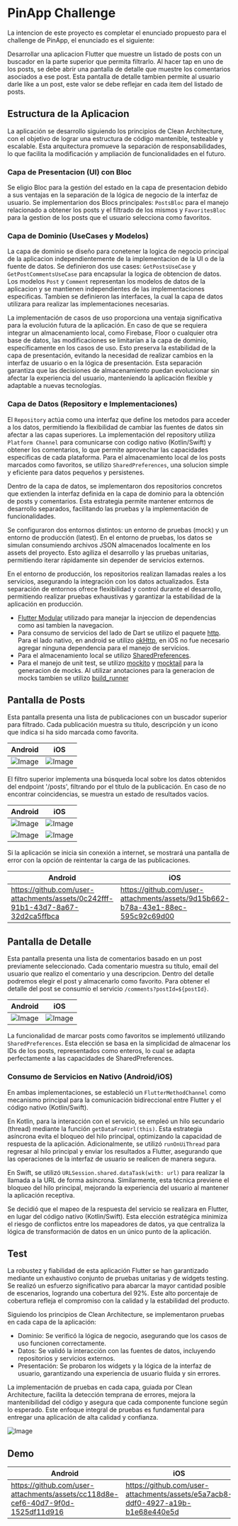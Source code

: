 # PinApp Challenge

La intencion de este proyecto es completar el enunciado propuesto para el challenge de PinApp, el enunciado es el siguiente:

Desarrollar una aplicacion Flutter que muestre un listado de posts con un buscador en la parte superior que permita filtrarlo.
Al hacer tap en uno de los posts, se debe abrir una pantalla de detalle que muestre los comentarios asociados a ese post.
Esta pantalla de detalle tambien permite al usuario darle like a un post, este valor se debe reflejar en cada item del listado de posts.

## Estructura de la Aplicacion

La aplicación se desarrollo siguiendo los principios de Clean Architecture, con el objetivo de lograr una estructura de código mantenible, testeable y escalable. 
Esta arquitectura promueve la separación de responsabilidades, lo que facilita la modificación y ampliación de funcionalidades en el futuro.

### Capa de Presentacion (UI) con Bloc

Se eligio Bloc para la gestión del estado en la capa de presentacion debido a sus ventajas en la separación de la lógica de negocio de la interfaz de usuario.
Se implementarion dos Blocs principales: ```PostsBloc``` para el manejo relacionado a obtener los posts y el filtrado de los mismos y ```FavoritesBloc``` para la gestion de los posts
que el usuario selecciona como favoritos.

### Capa de Dominio (UseCases y Modelos)

La capa de dominio se diseño para conetener la logica de negocio principal de la aplicacion independientemente de la implementacion de la UI o de la fuente de datos.
Se definieron dos use cases: ```GetPostsUseCase``` y ```GetPostCommentsUseCase``` para encapsular la logica de obtencion de datos. Los modelos ```Post``` y ```Comment```
representan los modelos de datos de la aplicacion y se mantienen independientes de las implementaciones especificas.
Tambien se definieron las interfaces, la cual la capa de datos utilizara para realizar las implementaciones necesarias.

La implementación de casos de uso proporciona una ventaja significativa para la evolución futura de la aplicación. En caso de que se requiera integrar un almacenamiento 
local, como Firebase, Floor o cualquier otra base de datos, las modificaciones se limitarían a la capa de dominio, específicamente en los casos de uso. Esto preserva la estabilidad 
de la capa de presentación, evitando la necesidad de realizar cambios en la interfaz de usuario o en la lógica de presentación. Esta separación garantiza que las decisiones de 
almacenamiento puedan evolucionar sin afectar la experiencia del usuario, manteniendo la aplicación flexible y adaptable a nuevas tecnologías.

### Capa de Datos (Repository e Implementaciones)

El ```Repository``` actúa como una interfaz que define los metodos para acceder a los datos, permitiendo la flexibilidad de cambiar las fuentes de datos sin afectar a las capas superiores.
La implementación del repository utiliza ```Platform Channel``` para comunicarse con codigo nativo (Kotlin/Swift) y obtener los comentarios, lo que permite aprovechar las capacidades especificas
de cada plataforma. Para el almacenamiento local de los posts marcados como favoritos, se utilizo ```SharedPreferences```, una solucion simple y eficiente para datos pequeños y persistenes.

Dentro de la capa de datos, se implementaron dos repositorios concretos que extienden la interfaz definida en la capa de dominio para la obtención de posts y comentarios. Esta estrategia 
permite mantener entornos de desarrollo separados, facilitando las pruebas y la implementación de funcionalidades.

Se configuraron dos entornos distintos: un entorno de pruebas (mock) y un entorno de producción (latest). En el entorno de pruebas, los datos se simulan consumiendo archivos JSON 
almacenados localmente en los assets del proyecto. Esto agiliza el desarrollo y las pruebas unitarias, permitiendo iterar rápidamente sin depender de servicios externos.

En el entorno de producción, los repositorios realizan llamadas reales a los servicios, asegurando la integración con los datos actualizados. Esta separación de entornos ofrece 
flexibilidad y control durante el desarrollo, permitiendo realizar pruebas exhaustivas y garantizar la estabilidad de la aplicación en producción.

- [Flutter Modular](https://pub.dev/packages/flutter_modular) utilizado para manejar la injeccion de dependencias como asi tambien la navegacion.
- Para consumo de servicios del lado de Dart se utilizo el paquete [http](https://pub.dev/packages/http). Para el lado nativo, en android se utilizo [okHttp](https://square.github.io/okhttp/), 
en iOS no fue necesario agregar ninguna dependencia para el manejo de servicios.
- Para el almacenamiento local se utilizo [SharedPreferences](https://pub.dev/packages/shared_preferences).
- Para el manejo de unit test, se utilizo [mockito](https://pub.dev/packages/mockito) y [mocktail](https://pub.dev/packages/mocktail) para la generacion de mocks. Al utilizar anotaciones para la generacion de mocks tambien
se utilizo [build_runner](https://pub.dev/packages/build_runner)

## Pantalla de Posts

Esta pantalla presenta una lista de publicaciones con un buscador superior para filtrado. Cada publicación 
muestra su título, descripción y un icono que indica si ha sido marcada como favorita.

| Android                                                                                   | iOS                                                                                       |
|-------------------------------------------------------------------------------------------|-------------------------------------------------------------------------------------------|
| ![Image](https://github.com/user-attachments/assets/7fb2b4fc-2af4-40d2-9353-c8e95e745870) | ![Image](https://github.com/user-attachments/assets/393f0e80-8db3-4388-a58b-1ace579e0498) |

El filtro superior implementa una búsqueda local sobre los datos obtenidos del endpoint '/posts', filtrando por el título de la publicación. En caso de no encontrar coincidencias, se muestra un estado de resultados vacíos.

| Android                                                                                   | iOS                                                                                       |
|-------------------------------------------------------------------------------------------|-------------------------------------------------------------------------------------------|
| ![Image](https://github.com/user-attachments/assets/83f66a11-41d6-40ea-9340-3e04a45f3814) | ![Image](https://github.com/user-attachments/assets/bc3188e3-a745-4c17-a46b-619ab0eb2cbf) |
| ![Image](https://github.com/user-attachments/assets/6b8e546c-3e3b-45fc-b1ef-35ae2d595a1f) | ![Image](https://github.com/user-attachments/assets/1ef49b96-b5c7-473e-b0bf-e0422c1c7f48) |

Si la aplicación se inicia sin conexión a internet, se mostrará una pantalla de error con la opción de reintentar la carga de las publicaciones.

| Android                                                                         | iOS                                                                             |
|---------------------------------------------------------------------------------|---------------------------------------------------------------------------------|
| https://github.com/user-attachments/assets/0c242fff-91b1-43d7-8a67-32d2ca5ffbca | https://github.com/user-attachments/assets/9d15b662-b78a-43e1-88ec-595c92c69d00 |

## Pantalla de Detalle

Esta pantalla presenta una lista de comentarios basado en un post previamente seleccionado. Cada comentario
muestra su título, email del usuario que realizo el comentario y una descripcion. Dentro del detalle podremos elegir el post y almacenarlo como favorito.
Para obtener el detalle del post se consumio el servicio ```/comments?postId=${postId}```.

| Android                                                                                   | iOS                                                                                       |
|-------------------------------------------------------------------------------------------|-------------------------------------------------------------------------------------------|
| ![Image](https://github.com/user-attachments/assets/c74bbf12-a675-4199-9d42-6d11b681e1bc) | ![Image](https://github.com/user-attachments/assets/a492d736-e2aa-47ea-aeb8-337de97a38e9) |

La funcionalidad de marcar posts como favoritos se implementó utilizando ```SharedPreferences```. Esta elección se basa en la simplicidad de almacenar los IDs de los posts, representados como enteros, 
lo cual se adapta perfectamente a las capacidades de SharedPreferences.

### Consumo de Servicios en Nativo (Android/iOS)

En ambas implementaciones, se estableció un ```FlutterMethodChannel``` como mecanismo principal para la comunicación bidireccional entre Flutter y el código nativo (Kotlin/Swift).

En Kotlin, para la interacción con el servicio, se empleó un hilo secundario (thread) mediante la función ```getDataFromUrl(this)```. Esta estrategia asíncrona evita el bloqueo del hilo principal, optimizando la capacidad de respuesta de la aplicación. 
Adicionalmente, se utilizó ```runOnUiThread``` para regresar al hilo principal y enviar los resultados a Flutter, asegurando que las operaciones de la interfaz de usuario se realicen de manera segura.

En Swift, se utilizó ```URLSession.shared.dataTask(with: url)``` para realizar la llamada a la URL de forma asíncrona. Similarmente, esta técnica previene el bloqueo del hilo principal, mejorando la experiencia del usuario al mantener la aplicación receptiva.

Se decidió que el mapeo de la respuesta del servicio se realizara en Flutter, en lugar del código nativo (Kotlin/Swift). Esta elección estratégica minimiza el riesgo de conflictos entre los mapeadores de datos, ya que centraliza la lógica de transformación de datos en un único punto de la aplicación.

## Test

La robustez y fiabilidad de esta aplicación Flutter se han garantizado mediante un exhaustivo conjunto de pruebas unitarias y de widgets testing. Se realizó un esfuerzo significativo para abarcar la mayor cantidad posible de escenarios, logrando una cobertura del 92%. 
Este alto porcentaje de cobertura refleja el compromiso con la calidad y la estabilidad del producto.

Siguiendo los principios de Clean Architecture, se implementaron pruebas en cada capa de la aplicación:

- Dominio: Se verificó la lógica de negocio, asegurando que los casos de uso funcionen correctamente.
- Datos: Se validó la interacción con las fuentes de datos, incluyendo repositorios y servicios externos.
- Presentación: Se probaron los widgets y la lógica de la interfaz de usuario, garantizando una experiencia de usuario fluida y sin errores.

La implementación de pruebas en cada capa, guiada por Clean Architecture, facilita la detección temprana de errores, mejora la mantenibilidad del código y asegura que cada componente funcione según lo esperado. 
Este enfoque integral de pruebas es fundamental para entregar una aplicación de alta calidad y confianza.

![Image](https://github.com/user-attachments/assets/334d399a-4c86-4afd-b0d3-9249a01d5c89)

## Demo

| Android                                                                         | iOS                                                                             |
|---------------------------------------------------------------------------------|---------------------------------------------------------------------------------|
| https://github.com/user-attachments/assets/cc118d8e-cef6-40d7-9f0d-1525df11d916 | https://github.com/user-attachments/assets/e5a7acb8-ddf0-4927-a19b-b1e68e440e5d |
